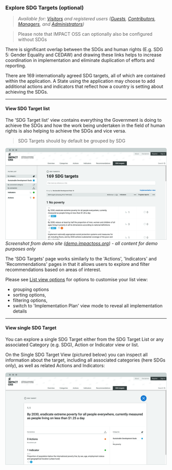 ### Explore SDG Targets (optional)

> _Available for: [Visitors](/visitors/visitor.md) and registered users ([Guests](/guests/guest.md), [Contributors](/contributors/contributor.md), [Managers](/managers/manager.md), and [Administrators](/admins/admin.md))_

> Please note that IMPACT OSS can optionally also be configured without SDGs

There is significant overlap between the SDGs and human rights (E.g. SDG 5: Gender Equality and CEDAW) and drawing these links helps to increase coordination in implementation and eliminate duplication of efforts and reporting.

There are 169 internationally agreed SDG targets, all of which are contained within the application. A State using the application may choose to add additional actions and indicators that reflect how a country is setting about achieving the SDGs.

---

#### View SDG Target list

The 'SDG Target list' view contains everything the Government is doing to achieve the SDGs and how the work being undertaken in the field of human rights is also helping to achieve the SDGs and vice versa.

> SDG Targets should by default be grouped by SDG

![](/assets/v-sdgs.png)
_Screenshot from demo site ([demo.impactoss.org](https://demo.impactoss.org)) - all content for demo purposes only_

The 'SDG Targets' page works similarly to the 'Actions', 'Indicators' and 'Recommendations' pages in that it allows users to explore and filter recommendations based on areas of interest.

Please see [List view options](/visitors/lists.md) for options to customise your list view:
* grouping options
* sorting options,
* filtering options,
* switch to 'Implementation Plan' view mode to reveal all implementation details

---

#### View single SDG Target

You can explore a single SDG Target either from the SDG Target List or any associated Category (e.g. SDG), Action or Indicator view or list.

On the Single SDG Target View (pictured below) you can inspect all information about the target, including all associated categories (here SDGs only), as well as related Actions and Indicators:

![](/assets/v-sdg-single.png)
